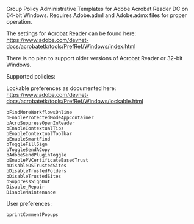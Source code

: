 Group Policy Administrative Templates for Adobe Acrobat Reader DC on 64-bit Windows.  Requires Adobe.adml and Adobe.admx files for proper operation.

The settings for Acrobat Reader can be found here: https://www.adobe.com/devnet-docs/acrobatetk/tools/PrefRef/Windows/index.html

There is no plan to support older versions of Acrobat Reader or 32-bit Windows.

Supported policies:

Lockable preferences as documented here: https://www.adobe.com/devnet-docs/acrobatetk/tools/PrefRef/Windows/lockable.html


    bFindMoreWorkflowsOnline
    bEnableProtectedModeAppContainer
    bAcroSuppressOpenInReader
    bEnableContextualTips
    bEnableContextualToolbar
    bEnableSmartFind
    bToggleFillSign
    bToggleSendACopy
    bAdobeSendPluginToggle
    bEnablePVCertificateBasedTrust
    bDisableOSTrustedSites
    bDisableTrustedFolders
    bDisableTrustedSites
    bSuppressSignOut
    Disable_Repair
    DisableMaintenance

User preferences:

    bprintCommentPopups